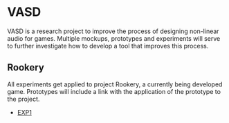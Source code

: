 # VASD
 VASD is a research project to improve the process of designing non-linear audio for games. Multiple mockups, prototypes and experiments will serve to further investigate how to develop a tool that improves this process.

## Rookery
All experiments get applied to project Rookery, a currently being developed game. Prototypes will include a link with the application of the prototype to the project.
- [EXP1](https://streamable.com/wmomb)
